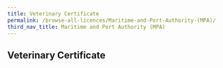 ```yaml
---
title: Veterinary Certificate
permalink: /browse-all-licences/Maritime-and-Port-Authority-(MPA)/
third_nav_title: Maritime and Port Authority (MPA)
---
```

## Veterinary Certificate
